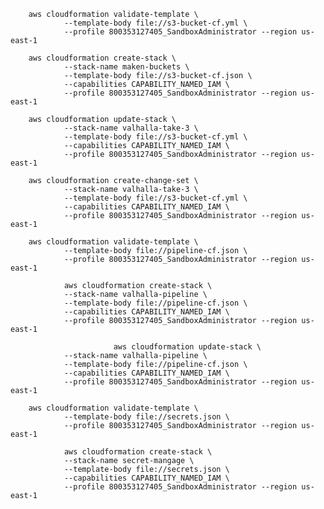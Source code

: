         aws cloudformation validate-template \
                --template-body file://s3-bucket-cf.yml \
                --profile 800353127405_SandboxAdministrator --region us-east-1

        aws cloudformation create-stack \
                --stack-name maken-buckets \
                --template-body file://s3-bucket-cf.json \
                --capabilities CAPABILITY_NAMED_IAM \
                --profile 800353127405_SandboxAdministrator --region us-east-1
        
        aws cloudformation update-stack \
                --stack-name valhalla-take-3 \
                --template-body file://s3-bucket-cf.yml \
                --capabilities CAPABILITY_NAMED_IAM \
                --profile 800353127405_SandboxAdministrator --region us-east-1
        
        aws cloudformation create-change-set \
                --stack-name valhalla-take-3 \
                --template-body file://s3-bucket-cf.yml \
                --capabilities CAPABILITY_NAMED_IAM \
                --profile 800353127405_SandboxAdministrator --region us-east-1

        aws cloudformation validate-template \
                --template-body file://pipeline-cf.json \
                --profile 800353127405_SandboxAdministrator --region us-east-1

                aws cloudformation create-stack \
                --stack-name valhalla-pipeline \
                --template-body file://pipeline-cf.json \
                --capabilities CAPABILITY_NAMED_IAM \
                --profile 800353127405_SandboxAdministrator --region us-east-1

                           aws cloudformation update-stack \
                --stack-name valhalla-pipeline \
                --template-body file://pipeline-cf.json \
                --capabilities CAPABILITY_NAMED_IAM \
                --profile 800353127405_SandboxAdministrator --region us-east-1

        aws cloudformation validate-template \
                --template-body file://secrets.json \
                --profile 800353127405_SandboxAdministrator --region us-east-1

                aws cloudformation create-stack \
                --stack-name secret-mangage \
                --template-body file://secrets.json \
                --capabilities CAPABILITY_NAMED_IAM \
                --profile 800353127405_SandboxAdministrator --region us-east-1